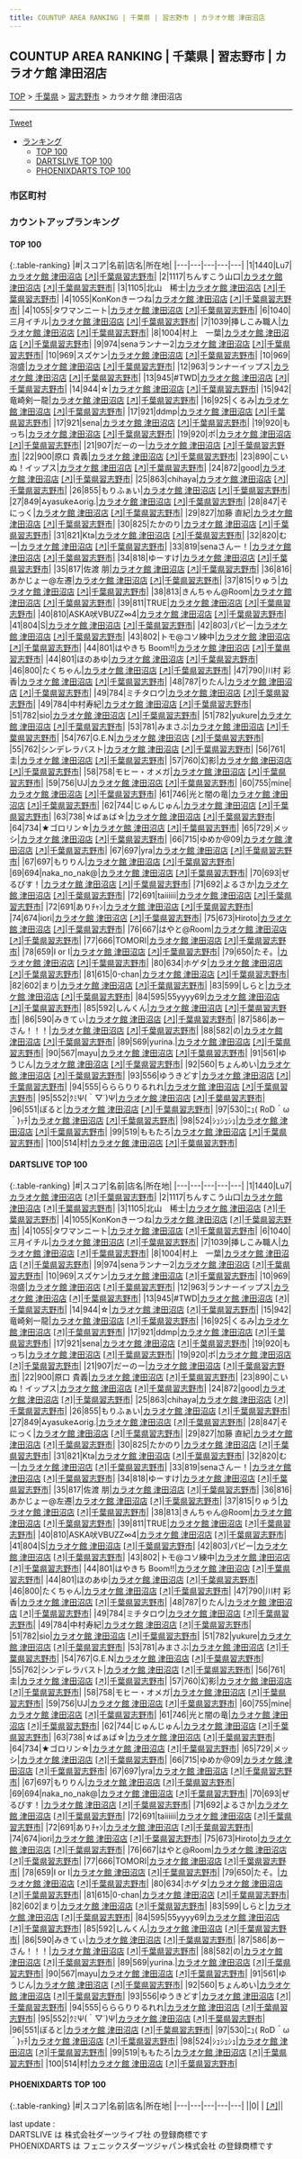 ```yaml
---
title: COUNTUP AREA RANKING | 千葉県 | 習志野市 | カラオケ館 津田沼店
---
```

## COUNTUP AREA RANKING | 千葉県 | 習志野市 | カラオケ館 津田沼店

[TOP](/darts/rank/) > [千葉県](/darts/rank/千葉県/) > [習志野市](/darts/rank/千葉県/習志野市/) > カラオケ館 津田沼店

___

<a href="https://twitter.com/share?ref_src=twsrc%5Etfw" data-text="COUNTUP AREA RANKING | 千葉県習志野市カラオケ館 津田沼店" class="twitter-share-button" data-hashtags="DARTSLIVE,PHOENIXDARTS,darts,ダーツ" data-show-count="false">Tweet</a>

* [ランキング](#カウントアップランキング)
    * [TOP 100](#top-100)
    * [DARTSLIVE TOP 100](#dartslive-top-100)
    * [PHOENIXDARTS TOP 100](#phoenixdarts-top-100)

### 市区町村

<ul>

</ul>

### カウントアップランキング

#### TOP 100



{:.table-ranking}
|#|スコア|名前|店名|所在地|
|---|---|---|---|---|
|1|1440|<span class="rank-name-dl">Lu7</span>|<a href="/darts/rank/shops/1bc085c6257ac89328032249b44395af.html">カラオケ館 津田沼店</a> <a href="https://search.dartslive.com/jp/shop/1bc085c6257ac89328032249b44395af">[↗]</a>|<a href="/darts/rank/千葉県/習志野市">千葉県習志野市</a>|
|2|1117|<span class="rank-name-dl">ちんすこう山口</span>|<a href="/darts/rank/shops/1bc085c6257ac89328032249b44395af.html">カラオケ館 津田沼店</a> <a href="https://search.dartslive.com/jp/shop/1bc085c6257ac89328032249b44395af">[↗]</a>|<a href="/darts/rank/千葉県/習志野市">千葉県習志野市</a>|
|3|1105|<span class="rank-name-dl">北山　稀士</span>|<a href="/darts/rank/shops/1bc085c6257ac89328032249b44395af.html">カラオケ館 津田沼店</a> <a href="https://search.dartslive.com/jp/shop/1bc085c6257ac89328032249b44395af">[↗]</a>|<a href="/darts/rank/千葉県/習志野市">千葉県習志野市</a>|
|4|1055|<span class="rank-name-dl">KonKonきーつね</span>|<a href="/darts/rank/shops/1bc085c6257ac89328032249b44395af.html">カラオケ館 津田沼店</a> <a href="https://search.dartslive.com/jp/shop/1bc085c6257ac89328032249b44395af">[↗]</a>|<a href="/darts/rank/千葉県/習志野市">千葉県習志野市</a>|
|4|1055|<span class="rank-name-dl">タワマンニート</span>|<a href="/darts/rank/shops/1bc085c6257ac89328032249b44395af.html">カラオケ館 津田沼店</a> <a href="https://search.dartslive.com/jp/shop/1bc085c6257ac89328032249b44395af">[↗]</a>|<a href="/darts/rank/千葉県/習志野市">千葉県習志野市</a>|
|6|1040|<span class="rank-name-dl">三月イチル</span>|<a href="/darts/rank/shops/1bc085c6257ac89328032249b44395af.html">カラオケ館 津田沼店</a> <a href="https://search.dartslive.com/jp/shop/1bc085c6257ac89328032249b44395af">[↗]</a>|<a href="/darts/rank/千葉県/習志野市">千葉県習志野市</a>|
|7|1039|<span class="rank-name-dl">挿しこみ職人</span>|<a href="/darts/rank/shops/1bc085c6257ac89328032249b44395af.html">カラオケ館 津田沼店</a> <a href="https://search.dartslive.com/jp/shop/1bc085c6257ac89328032249b44395af">[↗]</a>|<a href="/darts/rank/千葉県/習志野市">千葉県習志野市</a>|
|8|1004|<span class="rank-name-dl">村上　一葉</span>|<a href="/darts/rank/shops/1bc085c6257ac89328032249b44395af.html">カラオケ館 津田沼店</a> <a href="https://search.dartslive.com/jp/shop/1bc085c6257ac89328032249b44395af">[↗]</a>|<a href="/darts/rank/千葉県/習志野市">千葉県習志野市</a>|
|9|974|<span class="rank-name-dl">senaランナー2</span>|<a href="/darts/rank/shops/1bc085c6257ac89328032249b44395af.html">カラオケ館 津田沼店</a> <a href="https://search.dartslive.com/jp/shop/1bc085c6257ac89328032249b44395af">[↗]</a>|<a href="/darts/rank/千葉県/習志野市">千葉県習志野市</a>|
|10|969|<span class="rank-name-dl">スズケン</span>|<a href="/darts/rank/shops/1bc085c6257ac89328032249b44395af.html">カラオケ館 津田沼店</a> <a href="https://search.dartslive.com/jp/shop/1bc085c6257ac89328032249b44395af">[↗]</a>|<a href="/darts/rank/千葉県/習志野市">千葉県習志野市</a>|
|10|969|<span class="rank-name-dl">泡盛</span>|<a href="/darts/rank/shops/1bc085c6257ac89328032249b44395af.html">カラオケ館 津田沼店</a> <a href="https://search.dartslive.com/jp/shop/1bc085c6257ac89328032249b44395af">[↗]</a>|<a href="/darts/rank/千葉県/習志野市">千葉県習志野市</a>|
|12|963|<span class="rank-name-dl">ランナーイップス</span>|<a href="/darts/rank/shops/1bc085c6257ac89328032249b44395af.html">カラオケ館 津田沼店</a> <a href="https://search.dartslive.com/jp/shop/1bc085c6257ac89328032249b44395af">[↗]</a>|<a href="/darts/rank/千葉県/習志野市">千葉県習志野市</a>|
|13|945|<span class="rank-name-dl">#TWD</span>|<a href="/darts/rank/shops/1bc085c6257ac89328032249b44395af.html">カラオケ館 津田沼店</a> <a href="https://search.dartslive.com/jp/shop/1bc085c6257ac89328032249b44395af">[↗]</a>|<a href="/darts/rank/千葉県/習志野市">千葉県習志野市</a>|
|14|944|<span class="rank-name-dl">☆</span>|<a href="/darts/rank/shops/1bc085c6257ac89328032249b44395af.html">カラオケ館 津田沼店</a> <a href="https://search.dartslive.com/jp/shop/1bc085c6257ac89328032249b44395af">[↗]</a>|<a href="/darts/rank/千葉県/習志野市">千葉県習志野市</a>|
|15|942|<span class="rank-name-dl">竜崎剣一龍</span>|<a href="/darts/rank/shops/1bc085c6257ac89328032249b44395af.html">カラオケ館 津田沼店</a> <a href="https://search.dartslive.com/jp/shop/1bc085c6257ac89328032249b44395af">[↗]</a>|<a href="/darts/rank/千葉県/習志野市">千葉県習志野市</a>|
|16|925|<span class="rank-name-dl">くるみ</span>|<a href="/darts/rank/shops/1bc085c6257ac89328032249b44395af.html">カラオケ館 津田沼店</a> <a href="https://search.dartslive.com/jp/shop/1bc085c6257ac89328032249b44395af">[↗]</a>|<a href="/darts/rank/千葉県/習志野市">千葉県習志野市</a>|
|17|921|<span class="rank-name-dl">ddmp</span>|<a href="/darts/rank/shops/1bc085c6257ac89328032249b44395af.html">カラオケ館 津田沼店</a> <a href="https://search.dartslive.com/jp/shop/1bc085c6257ac89328032249b44395af">[↗]</a>|<a href="/darts/rank/千葉県/習志野市">千葉県習志野市</a>|
|17|921|<span class="rank-name-dl">sena</span>|<a href="/darts/rank/shops/1bc085c6257ac89328032249b44395af.html">カラオケ館 津田沼店</a> <a href="https://search.dartslive.com/jp/shop/1bc085c6257ac89328032249b44395af">[↗]</a>|<a href="/darts/rank/千葉県/習志野市">千葉県習志野市</a>|
|19|920|<span class="rank-name-dl">もっち</span>|<a href="/darts/rank/shops/1bc085c6257ac89328032249b44395af.html">カラオケ館 津田沼店</a> <a href="https://search.dartslive.com/jp/shop/1bc085c6257ac89328032249b44395af">[↗]</a>|<a href="/darts/rank/千葉県/習志野市">千葉県習志野市</a>|
|19|920|<span class="rank-name-dl">ポ</span>|<a href="/darts/rank/shops/1bc085c6257ac89328032249b44395af.html">カラオケ館 津田沼店</a> <a href="https://search.dartslive.com/jp/shop/1bc085c6257ac89328032249b44395af">[↗]</a>|<a href="/darts/rank/千葉県/習志野市">千葉県習志野市</a>|
|21|907|<span class="rank-name-dl">だーのー</span>|<a href="/darts/rank/shops/1bc085c6257ac89328032249b44395af.html">カラオケ館 津田沼店</a> <a href="https://search.dartslive.com/jp/shop/1bc085c6257ac89328032249b44395af">[↗]</a>|<a href="/darts/rank/千葉県/習志野市">千葉県習志野市</a>|
|22|900|<span class="rank-name-dl">原口 貴義</span>|<a href="/darts/rank/shops/1bc085c6257ac89328032249b44395af.html">カラオケ館 津田沼店</a> <a href="https://search.dartslive.com/jp/shop/1bc085c6257ac89328032249b44395af">[↗]</a>|<a href="/darts/rank/千葉県/習志野市">千葉県習志野市</a>|
|23|890|<span class="rank-name-dl">こいぬ！イップス</span>|<a href="/darts/rank/shops/1bc085c6257ac89328032249b44395af.html">カラオケ館 津田沼店</a> <a href="https://search.dartslive.com/jp/shop/1bc085c6257ac89328032249b44395af">[↗]</a>|<a href="/darts/rank/千葉県/習志野市">千葉県習志野市</a>|
|24|872|<span class="rank-name-dl">good</span>|<a href="/darts/rank/shops/1bc085c6257ac89328032249b44395af.html">カラオケ館 津田沼店</a> <a href="https://search.dartslive.com/jp/shop/1bc085c6257ac89328032249b44395af">[↗]</a>|<a href="/darts/rank/千葉県/習志野市">千葉県習志野市</a>|
|25|863|<span class="rank-name-dl">chihaya</span>|<a href="/darts/rank/shops/1bc085c6257ac89328032249b44395af.html">カラオケ館 津田沼店</a> <a href="https://search.dartslive.com/jp/shop/1bc085c6257ac89328032249b44395af">[↗]</a>|<a href="/darts/rank/千葉県/習志野市">千葉県習志野市</a>|
|26|855|<span class="rank-name-dl">もりふぁい</span>|<a href="/darts/rank/shops/1bc085c6257ac89328032249b44395af.html">カラオケ館 津田沼店</a> <a href="https://search.dartslive.com/jp/shop/1bc085c6257ac89328032249b44395af">[↗]</a>|<a href="/darts/rank/千葉県/習志野市">千葉県習志野市</a>|
|27|849|<span class="rank-name-dl">⁂yasuke⁂orig.</span>|<a href="/darts/rank/shops/1bc085c6257ac89328032249b44395af.html">カラオケ館 津田沼店</a> <a href="https://search.dartslive.com/jp/shop/1bc085c6257ac89328032249b44395af">[↗]</a>|<a href="/darts/rank/千葉県/習志野市">千葉県習志野市</a>|
|28|847|<span class="rank-name-dl">そにっく</span>|<a href="/darts/rank/shops/1bc085c6257ac89328032249b44395af.html">カラオケ館 津田沼店</a> <a href="https://search.dartslive.com/jp/shop/1bc085c6257ac89328032249b44395af">[↗]</a>|<a href="/darts/rank/千葉県/習志野市">千葉県習志野市</a>|
|29|827|<span class="rank-name-dl">加藤 直紀</span>|<a href="/darts/rank/shops/1bc085c6257ac89328032249b44395af.html">カラオケ館 津田沼店</a> <a href="https://search.dartslive.com/jp/shop/1bc085c6257ac89328032249b44395af">[↗]</a>|<a href="/darts/rank/千葉県/習志野市">千葉県習志野市</a>|
|30|825|<span class="rank-name-dl">たかのり</span>|<a href="/darts/rank/shops/1bc085c6257ac89328032249b44395af.html">カラオケ館 津田沼店</a> <a href="https://search.dartslive.com/jp/shop/1bc085c6257ac89328032249b44395af">[↗]</a>|<a href="/darts/rank/千葉県/習志野市">千葉県習志野市</a>|
|31|821|<span class="rank-name-dl">Kta</span>|<a href="/darts/rank/shops/1bc085c6257ac89328032249b44395af.html">カラオケ館 津田沼店</a> <a href="https://search.dartslive.com/jp/shop/1bc085c6257ac89328032249b44395af">[↗]</a>|<a href="/darts/rank/千葉県/習志野市">千葉県習志野市</a>|
|32|820|<span class="rank-name-dl">むー</span>|<a href="/darts/rank/shops/1bc085c6257ac89328032249b44395af.html">カラオケ館 津田沼店</a> <a href="https://search.dartslive.com/jp/shop/1bc085c6257ac89328032249b44395af">[↗]</a>|<a href="/darts/rank/千葉県/習志野市">千葉県習志野市</a>|
|33|819|<span class="rank-name-dl">senaさんー！</span>|<a href="/darts/rank/shops/1bc085c6257ac89328032249b44395af.html">カラオケ館 津田沼店</a> <a href="https://search.dartslive.com/jp/shop/1bc085c6257ac89328032249b44395af">[↗]</a>|<a href="/darts/rank/千葉県/習志野市">千葉県習志野市</a>|
|34|818|<span class="rank-name-dl">ゆーすけ</span>|<a href="/darts/rank/shops/1bc085c6257ac89328032249b44395af.html">カラオケ館 津田沼店</a> <a href="https://search.dartslive.com/jp/shop/1bc085c6257ac89328032249b44395af">[↗]</a>|<a href="/darts/rank/千葉県/習志野市">千葉県習志野市</a>|
|35|817|<span class="rank-name-dl">佐渡 朋</span>|<a href="/darts/rank/shops/1bc085c6257ac89328032249b44395af.html">カラオケ館 津田沼店</a> <a href="https://search.dartslive.com/jp/shop/1bc085c6257ac89328032249b44395af">[↗]</a>|<a href="/darts/rank/千葉県/習志野市">千葉県習志野市</a>|
|36|816|<span class="rank-name-dl">あかじょー@左遷</span>|<a href="/darts/rank/shops/1bc085c6257ac89328032249b44395af.html">カラオケ館 津田沼店</a> <a href="https://search.dartslive.com/jp/shop/1bc085c6257ac89328032249b44395af">[↗]</a>|<a href="/darts/rank/千葉県/習志野市">千葉県習志野市</a>|
|37|815|<span class="rank-name-dl">りゅう</span>|<a href="/darts/rank/shops/1bc085c6257ac89328032249b44395af.html">カラオケ館 津田沼店</a> <a href="https://search.dartslive.com/jp/shop/1bc085c6257ac89328032249b44395af">[↗]</a>|<a href="/darts/rank/千葉県/習志野市">千葉県習志野市</a>|
|38|813|<span class="rank-name-dl">きんちゃん@Room</span>|<a href="/darts/rank/shops/1bc085c6257ac89328032249b44395af.html">カラオケ館 津田沼店</a> <a href="https://search.dartslive.com/jp/shop/1bc085c6257ac89328032249b44395af">[↗]</a>|<a href="/darts/rank/千葉県/習志野市">千葉県習志野市</a>|
|39|811|<span class="rank-name-dl">TRUE</span>|<a href="/darts/rank/shops/1bc085c6257ac89328032249b44395af.html">カラオケ館 津田沼店</a> <a href="https://search.dartslive.com/jp/shop/1bc085c6257ac89328032249b44395af">[↗]</a>|<a href="/darts/rank/千葉県/習志野市">千葉県習志野市</a>|
|40|810|<span class="rank-name-dl">ASKA吠VBUZZ∞4</span>|<a href="/darts/rank/shops/1bc085c6257ac89328032249b44395af.html">カラオケ館 津田沼店</a> <a href="https://search.dartslive.com/jp/shop/1bc085c6257ac89328032249b44395af">[↗]</a>|<a href="/darts/rank/千葉県/習志野市">千葉県習志野市</a>|
|41|804|<span class="rank-name-dl">S</span>|<a href="/darts/rank/shops/1bc085c6257ac89328032249b44395af.html">カラオケ館 津田沼店</a> <a href="https://search.dartslive.com/jp/shop/1bc085c6257ac89328032249b44395af">[↗]</a>|<a href="/darts/rank/千葉県/習志野市">千葉県習志野市</a>|
|42|803|<span class="rank-name-dl">パピー</span>|<a href="/darts/rank/shops/1bc085c6257ac89328032249b44395af.html">カラオケ館 津田沼店</a> <a href="https://search.dartslive.com/jp/shop/1bc085c6257ac89328032249b44395af">[↗]</a>|<a href="/darts/rank/千葉県/習志野市">千葉県習志野市</a>|
|43|802|<span class="rank-name-dl">トモ@コソ練中</span>|<a href="/darts/rank/shops/1bc085c6257ac89328032249b44395af.html">カラオケ館 津田沼店</a> <a href="https://search.dartslive.com/jp/shop/1bc085c6257ac89328032249b44395af">[↗]</a>|<a href="/darts/rank/千葉県/習志野市">千葉県習志野市</a>|
|44|801|<span class="rank-name-dl">はやきち Boom!!</span>|<a href="/darts/rank/shops/1bc085c6257ac89328032249b44395af.html">カラオケ館 津田沼店</a> <a href="https://search.dartslive.com/jp/shop/1bc085c6257ac89328032249b44395af">[↗]</a>|<a href="/darts/rank/千葉県/習志野市">千葉県習志野市</a>|
|44|801|<span class="rank-name-dl">ほのあゆ</span>|<a href="/darts/rank/shops/1bc085c6257ac89328032249b44395af.html">カラオケ館 津田沼店</a> <a href="https://search.dartslive.com/jp/shop/1bc085c6257ac89328032249b44395af">[↗]</a>|<a href="/darts/rank/千葉県/習志野市">千葉県習志野市</a>|
|46|800|<span class="rank-name-dl">たくちゃん</span>|<a href="/darts/rank/shops/1bc085c6257ac89328032249b44395af.html">カラオケ館 津田沼店</a> <a href="https://search.dartslive.com/jp/shop/1bc085c6257ac89328032249b44395af">[↗]</a>|<a href="/darts/rank/千葉県/習志野市">千葉県習志野市</a>|
|47|790|<span class="rank-name-dl">川村 彩香</span>|<a href="/darts/rank/shops/1bc085c6257ac89328032249b44395af.html">カラオケ館 津田沼店</a> <a href="https://search.dartslive.com/jp/shop/1bc085c6257ac89328032249b44395af">[↗]</a>|<a href="/darts/rank/千葉県/習志野市">千葉県習志野市</a>|
|48|787|<span class="rank-name-dl">りたん</span>|<a href="/darts/rank/shops/1bc085c6257ac89328032249b44395af.html">カラオケ館 津田沼店</a> <a href="https://search.dartslive.com/jp/shop/1bc085c6257ac89328032249b44395af">[↗]</a>|<a href="/darts/rank/千葉県/習志野市">千葉県習志野市</a>|
|49|784|<span class="rank-name-dl">ミチタロウ</span>|<a href="/darts/rank/shops/1bc085c6257ac89328032249b44395af.html">カラオケ館 津田沼店</a> <a href="https://search.dartslive.com/jp/shop/1bc085c6257ac89328032249b44395af">[↗]</a>|<a href="/darts/rank/千葉県/習志野市">千葉県習志野市</a>|
|49|784|<span class="rank-name-dl">中村寿紀</span>|<a href="/darts/rank/shops/1bc085c6257ac89328032249b44395af.html">カラオケ館 津田沼店</a> <a href="https://search.dartslive.com/jp/shop/1bc085c6257ac89328032249b44395af">[↗]</a>|<a href="/darts/rank/千葉県/習志野市">千葉県習志野市</a>|
|51|782|<span class="rank-name-dl">sio</span>|<a href="/darts/rank/shops/1bc085c6257ac89328032249b44395af.html">カラオケ館 津田沼店</a> <a href="https://search.dartslive.com/jp/shop/1bc085c6257ac89328032249b44395af">[↗]</a>|<a href="/darts/rank/千葉県/習志野市">千葉県習志野市</a>|
|51|782|<span class="rank-name-dl">yukure</span>|<a href="/darts/rank/shops/1bc085c6257ac89328032249b44395af.html">カラオケ館 津田沼店</a> <a href="https://search.dartslive.com/jp/shop/1bc085c6257ac89328032249b44395af">[↗]</a>|<a href="/darts/rank/千葉県/習志野市">千葉県習志野市</a>|
|53|781|<span class="rank-name-dl">みまさぶ</span>|<a href="/darts/rank/shops/1bc085c6257ac89328032249b44395af.html">カラオケ館 津田沼店</a> <a href="https://search.dartslive.com/jp/shop/1bc085c6257ac89328032249b44395af">[↗]</a>|<a href="/darts/rank/千葉県/習志野市">千葉県習志野市</a>|
|54|767|<span class="rank-name-dl">G.E.N</span>|<a href="/darts/rank/shops/1bc085c6257ac89328032249b44395af.html">カラオケ館 津田沼店</a> <a href="https://search.dartslive.com/jp/shop/1bc085c6257ac89328032249b44395af">[↗]</a>|<a href="/darts/rank/千葉県/習志野市">千葉県習志野市</a>|
|55|762|<span class="rank-name-dl">シンデレラバスト</span>|<a href="/darts/rank/shops/1bc085c6257ac89328032249b44395af.html">カラオケ館 津田沼店</a> <a href="https://search.dartslive.com/jp/shop/1bc085c6257ac89328032249b44395af">[↗]</a>|<a href="/darts/rank/千葉県/習志野市">千葉県習志野市</a>|
|56|761|<span class="rank-name-dl">圭</span>|<a href="/darts/rank/shops/1bc085c6257ac89328032249b44395af.html">カラオケ館 津田沼店</a> <a href="https://search.dartslive.com/jp/shop/1bc085c6257ac89328032249b44395af">[↗]</a>|<a href="/darts/rank/千葉県/習志野市">千葉県習志野市</a>|
|57|760|<span class="rank-name-dl">幻影</span>|<a href="/darts/rank/shops/1bc085c6257ac89328032249b44395af.html">カラオケ館 津田沼店</a> <a href="https://search.dartslive.com/jp/shop/1bc085c6257ac89328032249b44395af">[↗]</a>|<a href="/darts/rank/千葉県/習志野市">千葉県習志野市</a>|
|58|758|<span class="rank-name-dl">モヒー・オメガ</span>|<a href="/darts/rank/shops/1bc085c6257ac89328032249b44395af.html">カラオケ館 津田沼店</a> <a href="https://search.dartslive.com/jp/shop/1bc085c6257ac89328032249b44395af">[↗]</a>|<a href="/darts/rank/千葉県/習志野市">千葉県習志野市</a>|
|59|756|<span class="rank-name-dl">UJ</span>|<a href="/darts/rank/shops/1bc085c6257ac89328032249b44395af.html">カラオケ館 津田沼店</a> <a href="https://search.dartslive.com/jp/shop/1bc085c6257ac89328032249b44395af">[↗]</a>|<a href="/darts/rank/千葉県/習志野市">千葉県習志野市</a>|
|60|755|<span class="rank-name-dl">mine</span>|<a href="/darts/rank/shops/1bc085c6257ac89328032249b44395af.html">カラオケ館 津田沼店</a> <a href="https://search.dartslive.com/jp/shop/1bc085c6257ac89328032249b44395af">[↗]</a>|<a href="/darts/rank/千葉県/習志野市">千葉県習志野市</a>|
|61|746|<span class="rank-name-dl">光と闇の竜</span>|<a href="/darts/rank/shops/1bc085c6257ac89328032249b44395af.html">カラオケ館 津田沼店</a> <a href="https://search.dartslive.com/jp/shop/1bc085c6257ac89328032249b44395af">[↗]</a>|<a href="/darts/rank/千葉県/習志野市">千葉県習志野市</a>|
|62|744|<span class="rank-name-dl">じゅんじゅん</span>|<a href="/darts/rank/shops/1bc085c6257ac89328032249b44395af.html">カラオケ館 津田沼店</a> <a href="https://search.dartslive.com/jp/shop/1bc085c6257ac89328032249b44395af">[↗]</a>|<a href="/darts/rank/千葉県/習志野市">千葉県習志野市</a>|
|63|738|<span class="rank-name-dl">☆ばぁば☆</span>|<a href="/darts/rank/shops/1bc085c6257ac89328032249b44395af.html">カラオケ館 津田沼店</a> <a href="https://search.dartslive.com/jp/shop/1bc085c6257ac89328032249b44395af">[↗]</a>|<a href="/darts/rank/千葉県/習志野市">千葉県習志野市</a>|
|64|734|<span class="rank-name-dl">★ゴロリン☆</span>|<a href="/darts/rank/shops/1bc085c6257ac89328032249b44395af.html">カラオケ館 津田沼店</a> <a href="https://search.dartslive.com/jp/shop/1bc085c6257ac89328032249b44395af">[↗]</a>|<a href="/darts/rank/千葉県/習志野市">千葉県習志野市</a>|
|65|729|<span class="rank-name-dl">メッシ</span>|<a href="/darts/rank/shops/1bc085c6257ac89328032249b44395af.html">カラオケ館 津田沼店</a> <a href="https://search.dartslive.com/jp/shop/1bc085c6257ac89328032249b44395af">[↗]</a>|<a href="/darts/rank/千葉県/習志野市">千葉県習志野市</a>|
|66|715|<span class="rank-name-dl">ゆめか@09</span>|<a href="/darts/rank/shops/1bc085c6257ac89328032249b44395af.html">カラオケ館 津田沼店</a> <a href="https://search.dartslive.com/jp/shop/1bc085c6257ac89328032249b44395af">[↗]</a>|<a href="/darts/rank/千葉県/習志野市">千葉県習志野市</a>|
|67|697|<span class="rank-name-dl">yra</span>|<a href="/darts/rank/shops/1bc085c6257ac89328032249b44395af.html">カラオケ館 津田沼店</a> <a href="https://search.dartslive.com/jp/shop/1bc085c6257ac89328032249b44395af">[↗]</a>|<a href="/darts/rank/千葉県/習志野市">千葉県習志野市</a>|
|67|697|<span class="rank-name-dl">もりりん</span>|<a href="/darts/rank/shops/1bc085c6257ac89328032249b44395af.html">カラオケ館 津田沼店</a> <a href="https://search.dartslive.com/jp/shop/1bc085c6257ac89328032249b44395af">[↗]</a>|<a href="/darts/rank/千葉県/習志野市">千葉県習志野市</a>|
|69|694|<span class="rank-name-dl">naka_no_nak@</span>|<a href="/darts/rank/shops/1bc085c6257ac89328032249b44395af.html">カラオケ館 津田沼店</a> <a href="https://search.dartslive.com/jp/shop/1bc085c6257ac89328032249b44395af">[↗]</a>|<a href="/darts/rank/千葉県/習志野市">千葉県習志野市</a>|
|70|693|<span class="rank-name-dl">ぜるびす！</span>|<a href="/darts/rank/shops/1bc085c6257ac89328032249b44395af.html">カラオケ館 津田沼店</a> <a href="https://search.dartslive.com/jp/shop/1bc085c6257ac89328032249b44395af">[↗]</a>|<a href="/darts/rank/千葉県/習志野市">千葉県習志野市</a>|
|71|692|<span class="rank-name-dl">よるさか</span>|<a href="/darts/rank/shops/1bc085c6257ac89328032249b44395af.html">カラオケ館 津田沼店</a> <a href="https://search.dartslive.com/jp/shop/1bc085c6257ac89328032249b44395af">[↗]</a>|<a href="/darts/rank/千葉県/習志野市">千葉県習志野市</a>|
|72|691|<span class="rank-name-dl">taiiiiii</span>|<a href="/darts/rank/shops/1bc085c6257ac89328032249b44395af.html">カラオケ館 津田沼店</a> <a href="https://search.dartslive.com/jp/shop/1bc085c6257ac89328032249b44395af">[↗]</a>|<a href="/darts/rank/千葉県/習志野市">千葉県習志野市</a>|
|72|691|<span class="rank-name-dl">ありﾁｬﾝ</span>|<a href="/darts/rank/shops/1bc085c6257ac89328032249b44395af.html">カラオケ館 津田沼店</a> <a href="https://search.dartslive.com/jp/shop/1bc085c6257ac89328032249b44395af">[↗]</a>|<a href="/darts/rank/千葉県/習志野市">千葉県習志野市</a>|
|74|674|<span class="rank-name-dl">iori</span>|<a href="/darts/rank/shops/1bc085c6257ac89328032249b44395af.html">カラオケ館 津田沼店</a> <a href="https://search.dartslive.com/jp/shop/1bc085c6257ac89328032249b44395af">[↗]</a>|<a href="/darts/rank/千葉県/習志野市">千葉県習志野市</a>|
|75|673|<span class="rank-name-dl">Hiroto</span>|<a href="/darts/rank/shops/1bc085c6257ac89328032249b44395af.html">カラオケ館 津田沼店</a> <a href="https://search.dartslive.com/jp/shop/1bc085c6257ac89328032249b44395af">[↗]</a>|<a href="/darts/rank/千葉県/習志野市">千葉県習志野市</a>|
|76|667|<span class="rank-name-dl">はやと@Room</span>|<a href="/darts/rank/shops/1bc085c6257ac89328032249b44395af.html">カラオケ館 津田沼店</a> <a href="https://search.dartslive.com/jp/shop/1bc085c6257ac89328032249b44395af">[↗]</a>|<a href="/darts/rank/千葉県/習志野市">千葉県習志野市</a>|
|77|666|<span class="rank-name-dl">TOMORI</span>|<a href="/darts/rank/shops/1bc085c6257ac89328032249b44395af.html">カラオケ館 津田沼店</a> <a href="https://search.dartslive.com/jp/shop/1bc085c6257ac89328032249b44395af">[↗]</a>|<a href="/darts/rank/千葉県/習志野市">千葉県習志野市</a>|
|78|659|<span class="rank-name-dl">I or I</span>|<a href="/darts/rank/shops/1bc085c6257ac89328032249b44395af.html">カラオケ館 津田沼店</a> <a href="https://search.dartslive.com/jp/shop/1bc085c6257ac89328032249b44395af">[↗]</a>|<a href="/darts/rank/千葉県/習志野市">千葉県習志野市</a>|
|79|650|<span class="rank-name-dl">たそ。</span>|<a href="/darts/rank/shops/1bc085c6257ac89328032249b44395af.html">カラオケ館 津田沼店</a> <a href="https://search.dartslive.com/jp/shop/1bc085c6257ac89328032249b44395af">[↗]</a>|<a href="/darts/rank/千葉県/習志野市">千葉県習志野市</a>|
|80|634|<span class="rank-name-dl">ホゲタ</span>|<a href="/darts/rank/shops/1bc085c6257ac89328032249b44395af.html">カラオケ館 津田沼店</a> <a href="https://search.dartslive.com/jp/shop/1bc085c6257ac89328032249b44395af">[↗]</a>|<a href="/darts/rank/千葉県/習志野市">千葉県習志野市</a>|
|81|615|<span class="rank-name-dl">0-chan</span>|<a href="/darts/rank/shops/1bc085c6257ac89328032249b44395af.html">カラオケ館 津田沼店</a> <a href="https://search.dartslive.com/jp/shop/1bc085c6257ac89328032249b44395af">[↗]</a>|<a href="/darts/rank/千葉県/習志野市">千葉県習志野市</a>|
|82|602|<span class="rank-name-dl">まり</span>|<a href="/darts/rank/shops/1bc085c6257ac89328032249b44395af.html">カラオケ館 津田沼店</a> <a href="https://search.dartslive.com/jp/shop/1bc085c6257ac89328032249b44395af">[↗]</a>|<a href="/darts/rank/千葉県/習志野市">千葉県習志野市</a>|
|83|599|<span class="rank-name-dl">しらと</span>|<a href="/darts/rank/shops/1bc085c6257ac89328032249b44395af.html">カラオケ館 津田沼店</a> <a href="https://search.dartslive.com/jp/shop/1bc085c6257ac89328032249b44395af">[↗]</a>|<a href="/darts/rank/千葉県/習志野市">千葉県習志野市</a>|
|84|595|<span class="rank-name-dl">55yyyy69</span>|<a href="/darts/rank/shops/1bc085c6257ac89328032249b44395af.html">カラオケ館 津田沼店</a> <a href="https://search.dartslive.com/jp/shop/1bc085c6257ac89328032249b44395af">[↗]</a>|<a href="/darts/rank/千葉県/習志野市">千葉県習志野市</a>|
|85|592|<span class="rank-name-dl">しんくん</span>|<a href="/darts/rank/shops/1bc085c6257ac89328032249b44395af.html">カラオケ館 津田沼店</a> <a href="https://search.dartslive.com/jp/shop/1bc085c6257ac89328032249b44395af">[↗]</a>|<a href="/darts/rank/千葉県/習志野市">千葉県習志野市</a>|
|86|590|<span class="rank-name-dl">みきてぃ</span>|<a href="/darts/rank/shops/1bc085c6257ac89328032249b44395af.html">カラオケ館 津田沼店</a> <a href="https://search.dartslive.com/jp/shop/1bc085c6257ac89328032249b44395af">[↗]</a>|<a href="/darts/rank/千葉県/習志野市">千葉県習志野市</a>|
|87|586|<span class="rank-name-dl">あーさん！！！</span>|<a href="/darts/rank/shops/1bc085c6257ac89328032249b44395af.html">カラオケ館 津田沼店</a> <a href="https://search.dartslive.com/jp/shop/1bc085c6257ac89328032249b44395af">[↗]</a>|<a href="/darts/rank/千葉県/習志野市">千葉県習志野市</a>|
|88|582|<span class="rank-name-dl">の</span>|<a href="/darts/rank/shops/1bc085c6257ac89328032249b44395af.html">カラオケ館 津田沼店</a> <a href="https://search.dartslive.com/jp/shop/1bc085c6257ac89328032249b44395af">[↗]</a>|<a href="/darts/rank/千葉県/習志野市">千葉県習志野市</a>|
|89|569|<span class="rank-name-dl">yurina.</span>|<a href="/darts/rank/shops/1bc085c6257ac89328032249b44395af.html">カラオケ館 津田沼店</a> <a href="https://search.dartslive.com/jp/shop/1bc085c6257ac89328032249b44395af">[↗]</a>|<a href="/darts/rank/千葉県/習志野市">千葉県習志野市</a>|
|90|567|<span class="rank-name-dl">mayu</span>|<a href="/darts/rank/shops/1bc085c6257ac89328032249b44395af.html">カラオケ館 津田沼店</a> <a href="https://search.dartslive.com/jp/shop/1bc085c6257ac89328032249b44395af">[↗]</a>|<a href="/darts/rank/千葉県/習志野市">千葉県習志野市</a>|
|91|561|<span class="rank-name-dl">ゆうじん</span>|<a href="/darts/rank/shops/1bc085c6257ac89328032249b44395af.html">カラオケ館 津田沼店</a> <a href="https://search.dartslive.com/jp/shop/1bc085c6257ac89328032249b44395af">[↗]</a>|<a href="/darts/rank/千葉県/習志野市">千葉県習志野市</a>|
|92|560|<span class="rank-name-dl">ちょんめい</span>|<a href="/darts/rank/shops/1bc085c6257ac89328032249b44395af.html">カラオケ館 津田沼店</a> <a href="https://search.dartslive.com/jp/shop/1bc085c6257ac89328032249b44395af">[↗]</a>|<a href="/darts/rank/千葉県/習志野市">千葉県習志野市</a>|
|93|556|<span class="rank-name-dl">ゆうきどす</span>|<a href="/darts/rank/shops/1bc085c6257ac89328032249b44395af.html">カラオケ館 津田沼店</a> <a href="https://search.dartslive.com/jp/shop/1bc085c6257ac89328032249b44395af">[↗]</a>|<a href="/darts/rank/千葉県/習志野市">千葉県習志野市</a>|
|94|555|<span class="rank-name-dl">らららりりるれれ</span>|<a href="/darts/rank/shops/1bc085c6257ac89328032249b44395af.html">カラオケ館 津田沼店</a> <a href="https://search.dartslive.com/jp/shop/1bc085c6257ac89328032249b44395af">[↗]</a>|<a href="/darts/rank/千葉県/習志野市">千葉県習志野市</a>|
|95|552|<span class="rank-name-dl">ｸﾐΨ(｀▽´)Ψ</span>|<a href="/darts/rank/shops/1bc085c6257ac89328032249b44395af.html">カラオケ館 津田沼店</a> <a href="https://search.dartslive.com/jp/shop/1bc085c6257ac89328032249b44395af">[↗]</a>|<a href="/darts/rank/千葉県/習志野市">千葉県習志野市</a>|
|96|551|<span class="rank-name-dl">ぼると</span>|<a href="/darts/rank/shops/1bc085c6257ac89328032249b44395af.html">カラオケ館 津田沼店</a> <a href="https://search.dartslive.com/jp/shop/1bc085c6257ac89328032249b44395af">[↗]</a>|<a href="/darts/rank/千葉県/習志野市">千葉県習志野市</a>|
|97|530|<span class="rank-name-dl">ﾆｭ( RoD＾ω＾)ｯﾁ</span>|<a href="/darts/rank/shops/1bc085c6257ac89328032249b44395af.html">カラオケ館 津田沼店</a> <a href="https://search.dartslive.com/jp/shop/1bc085c6257ac89328032249b44395af">[↗]</a>|<a href="/darts/rank/千葉県/習志野市">千葉県習志野市</a>|
|98|524|<span class="rank-name-dl">ｼｭｼｭｼｭ</span>|<a href="/darts/rank/shops/1bc085c6257ac89328032249b44395af.html">カラオケ館 津田沼店</a> <a href="https://search.dartslive.com/jp/shop/1bc085c6257ac89328032249b44395af">[↗]</a>|<a href="/darts/rank/千葉県/習志野市">千葉県習志野市</a>|
|99|519|<span class="rank-name-dl">ももたろ</span>|<a href="/darts/rank/shops/1bc085c6257ac89328032249b44395af.html">カラオケ館 津田沼店</a> <a href="https://search.dartslive.com/jp/shop/1bc085c6257ac89328032249b44395af">[↗]</a>|<a href="/darts/rank/千葉県/習志野市">千葉県習志野市</a>|
|100|514|<span class="rank-name-dl">村</span>|<a href="/darts/rank/shops/1bc085c6257ac89328032249b44395af.html">カラオケ館 津田沼店</a> <a href="https://search.dartslive.com/jp/shop/1bc085c6257ac89328032249b44395af">[↗]</a>|<a href="/darts/rank/千葉県/習志野市">千葉県習志野市</a>|


#### DARTSLIVE TOP 100



{:.table-ranking}
|#|スコア|名前|店名|所在地|
|---|---|---|---|---|
|1|1440|<span class="rank-name-dl">Lu7</span>|<a href="/darts/rank/shops/1bc085c6257ac89328032249b44395af.html">カラオケ館 津田沼店</a> <a href="https://search.dartslive.com/jp/shop/1bc085c6257ac89328032249b44395af">[↗]</a>|<a href="/darts/rank/千葉県/習志野市">千葉県習志野市</a>|
|2|1117|<span class="rank-name-dl">ちんすこう山口</span>|<a href="/darts/rank/shops/1bc085c6257ac89328032249b44395af.html">カラオケ館 津田沼店</a> <a href="https://search.dartslive.com/jp/shop/1bc085c6257ac89328032249b44395af">[↗]</a>|<a href="/darts/rank/千葉県/習志野市">千葉県習志野市</a>|
|3|1105|<span class="rank-name-dl">北山　稀士</span>|<a href="/darts/rank/shops/1bc085c6257ac89328032249b44395af.html">カラオケ館 津田沼店</a> <a href="https://search.dartslive.com/jp/shop/1bc085c6257ac89328032249b44395af">[↗]</a>|<a href="/darts/rank/千葉県/習志野市">千葉県習志野市</a>|
|4|1055|<span class="rank-name-dl">KonKonきーつね</span>|<a href="/darts/rank/shops/1bc085c6257ac89328032249b44395af.html">カラオケ館 津田沼店</a> <a href="https://search.dartslive.com/jp/shop/1bc085c6257ac89328032249b44395af">[↗]</a>|<a href="/darts/rank/千葉県/習志野市">千葉県習志野市</a>|
|4|1055|<span class="rank-name-dl">タワマンニート</span>|<a href="/darts/rank/shops/1bc085c6257ac89328032249b44395af.html">カラオケ館 津田沼店</a> <a href="https://search.dartslive.com/jp/shop/1bc085c6257ac89328032249b44395af">[↗]</a>|<a href="/darts/rank/千葉県/習志野市">千葉県習志野市</a>|
|6|1040|<span class="rank-name-dl">三月イチル</span>|<a href="/darts/rank/shops/1bc085c6257ac89328032249b44395af.html">カラオケ館 津田沼店</a> <a href="https://search.dartslive.com/jp/shop/1bc085c6257ac89328032249b44395af">[↗]</a>|<a href="/darts/rank/千葉県/習志野市">千葉県習志野市</a>|
|7|1039|<span class="rank-name-dl">挿しこみ職人</span>|<a href="/darts/rank/shops/1bc085c6257ac89328032249b44395af.html">カラオケ館 津田沼店</a> <a href="https://search.dartslive.com/jp/shop/1bc085c6257ac89328032249b44395af">[↗]</a>|<a href="/darts/rank/千葉県/習志野市">千葉県習志野市</a>|
|8|1004|<span class="rank-name-dl">村上　一葉</span>|<a href="/darts/rank/shops/1bc085c6257ac89328032249b44395af.html">カラオケ館 津田沼店</a> <a href="https://search.dartslive.com/jp/shop/1bc085c6257ac89328032249b44395af">[↗]</a>|<a href="/darts/rank/千葉県/習志野市">千葉県習志野市</a>|
|9|974|<span class="rank-name-dl">senaランナー2</span>|<a href="/darts/rank/shops/1bc085c6257ac89328032249b44395af.html">カラオケ館 津田沼店</a> <a href="https://search.dartslive.com/jp/shop/1bc085c6257ac89328032249b44395af">[↗]</a>|<a href="/darts/rank/千葉県/習志野市">千葉県習志野市</a>|
|10|969|<span class="rank-name-dl">スズケン</span>|<a href="/darts/rank/shops/1bc085c6257ac89328032249b44395af.html">カラオケ館 津田沼店</a> <a href="https://search.dartslive.com/jp/shop/1bc085c6257ac89328032249b44395af">[↗]</a>|<a href="/darts/rank/千葉県/習志野市">千葉県習志野市</a>|
|10|969|<span class="rank-name-dl">泡盛</span>|<a href="/darts/rank/shops/1bc085c6257ac89328032249b44395af.html">カラオケ館 津田沼店</a> <a href="https://search.dartslive.com/jp/shop/1bc085c6257ac89328032249b44395af">[↗]</a>|<a href="/darts/rank/千葉県/習志野市">千葉県習志野市</a>|
|12|963|<span class="rank-name-dl">ランナーイップス</span>|<a href="/darts/rank/shops/1bc085c6257ac89328032249b44395af.html">カラオケ館 津田沼店</a> <a href="https://search.dartslive.com/jp/shop/1bc085c6257ac89328032249b44395af">[↗]</a>|<a href="/darts/rank/千葉県/習志野市">千葉県習志野市</a>|
|13|945|<span class="rank-name-dl">#TWD</span>|<a href="/darts/rank/shops/1bc085c6257ac89328032249b44395af.html">カラオケ館 津田沼店</a> <a href="https://search.dartslive.com/jp/shop/1bc085c6257ac89328032249b44395af">[↗]</a>|<a href="/darts/rank/千葉県/習志野市">千葉県習志野市</a>|
|14|944|<span class="rank-name-dl">☆</span>|<a href="/darts/rank/shops/1bc085c6257ac89328032249b44395af.html">カラオケ館 津田沼店</a> <a href="https://search.dartslive.com/jp/shop/1bc085c6257ac89328032249b44395af">[↗]</a>|<a href="/darts/rank/千葉県/習志野市">千葉県習志野市</a>|
|15|942|<span class="rank-name-dl">竜崎剣一龍</span>|<a href="/darts/rank/shops/1bc085c6257ac89328032249b44395af.html">カラオケ館 津田沼店</a> <a href="https://search.dartslive.com/jp/shop/1bc085c6257ac89328032249b44395af">[↗]</a>|<a href="/darts/rank/千葉県/習志野市">千葉県習志野市</a>|
|16|925|<span class="rank-name-dl">くるみ</span>|<a href="/darts/rank/shops/1bc085c6257ac89328032249b44395af.html">カラオケ館 津田沼店</a> <a href="https://search.dartslive.com/jp/shop/1bc085c6257ac89328032249b44395af">[↗]</a>|<a href="/darts/rank/千葉県/習志野市">千葉県習志野市</a>|
|17|921|<span class="rank-name-dl">ddmp</span>|<a href="/darts/rank/shops/1bc085c6257ac89328032249b44395af.html">カラオケ館 津田沼店</a> <a href="https://search.dartslive.com/jp/shop/1bc085c6257ac89328032249b44395af">[↗]</a>|<a href="/darts/rank/千葉県/習志野市">千葉県習志野市</a>|
|17|921|<span class="rank-name-dl">sena</span>|<a href="/darts/rank/shops/1bc085c6257ac89328032249b44395af.html">カラオケ館 津田沼店</a> <a href="https://search.dartslive.com/jp/shop/1bc085c6257ac89328032249b44395af">[↗]</a>|<a href="/darts/rank/千葉県/習志野市">千葉県習志野市</a>|
|19|920|<span class="rank-name-dl">もっち</span>|<a href="/darts/rank/shops/1bc085c6257ac89328032249b44395af.html">カラオケ館 津田沼店</a> <a href="https://search.dartslive.com/jp/shop/1bc085c6257ac89328032249b44395af">[↗]</a>|<a href="/darts/rank/千葉県/習志野市">千葉県習志野市</a>|
|19|920|<span class="rank-name-dl">ポ</span>|<a href="/darts/rank/shops/1bc085c6257ac89328032249b44395af.html">カラオケ館 津田沼店</a> <a href="https://search.dartslive.com/jp/shop/1bc085c6257ac89328032249b44395af">[↗]</a>|<a href="/darts/rank/千葉県/習志野市">千葉県習志野市</a>|
|21|907|<span class="rank-name-dl">だーのー</span>|<a href="/darts/rank/shops/1bc085c6257ac89328032249b44395af.html">カラオケ館 津田沼店</a> <a href="https://search.dartslive.com/jp/shop/1bc085c6257ac89328032249b44395af">[↗]</a>|<a href="/darts/rank/千葉県/習志野市">千葉県習志野市</a>|
|22|900|<span class="rank-name-dl">原口 貴義</span>|<a href="/darts/rank/shops/1bc085c6257ac89328032249b44395af.html">カラオケ館 津田沼店</a> <a href="https://search.dartslive.com/jp/shop/1bc085c6257ac89328032249b44395af">[↗]</a>|<a href="/darts/rank/千葉県/習志野市">千葉県習志野市</a>|
|23|890|<span class="rank-name-dl">こいぬ！イップス</span>|<a href="/darts/rank/shops/1bc085c6257ac89328032249b44395af.html">カラオケ館 津田沼店</a> <a href="https://search.dartslive.com/jp/shop/1bc085c6257ac89328032249b44395af">[↗]</a>|<a href="/darts/rank/千葉県/習志野市">千葉県習志野市</a>|
|24|872|<span class="rank-name-dl">good</span>|<a href="/darts/rank/shops/1bc085c6257ac89328032249b44395af.html">カラオケ館 津田沼店</a> <a href="https://search.dartslive.com/jp/shop/1bc085c6257ac89328032249b44395af">[↗]</a>|<a href="/darts/rank/千葉県/習志野市">千葉県習志野市</a>|
|25|863|<span class="rank-name-dl">chihaya</span>|<a href="/darts/rank/shops/1bc085c6257ac89328032249b44395af.html">カラオケ館 津田沼店</a> <a href="https://search.dartslive.com/jp/shop/1bc085c6257ac89328032249b44395af">[↗]</a>|<a href="/darts/rank/千葉県/習志野市">千葉県習志野市</a>|
|26|855|<span class="rank-name-dl">もりふぁい</span>|<a href="/darts/rank/shops/1bc085c6257ac89328032249b44395af.html">カラオケ館 津田沼店</a> <a href="https://search.dartslive.com/jp/shop/1bc085c6257ac89328032249b44395af">[↗]</a>|<a href="/darts/rank/千葉県/習志野市">千葉県習志野市</a>|
|27|849|<span class="rank-name-dl">⁂yasuke⁂orig.</span>|<a href="/darts/rank/shops/1bc085c6257ac89328032249b44395af.html">カラオケ館 津田沼店</a> <a href="https://search.dartslive.com/jp/shop/1bc085c6257ac89328032249b44395af">[↗]</a>|<a href="/darts/rank/千葉県/習志野市">千葉県習志野市</a>|
|28|847|<span class="rank-name-dl">そにっく</span>|<a href="/darts/rank/shops/1bc085c6257ac89328032249b44395af.html">カラオケ館 津田沼店</a> <a href="https://search.dartslive.com/jp/shop/1bc085c6257ac89328032249b44395af">[↗]</a>|<a href="/darts/rank/千葉県/習志野市">千葉県習志野市</a>|
|29|827|<span class="rank-name-dl">加藤 直紀</span>|<a href="/darts/rank/shops/1bc085c6257ac89328032249b44395af.html">カラオケ館 津田沼店</a> <a href="https://search.dartslive.com/jp/shop/1bc085c6257ac89328032249b44395af">[↗]</a>|<a href="/darts/rank/千葉県/習志野市">千葉県習志野市</a>|
|30|825|<span class="rank-name-dl">たかのり</span>|<a href="/darts/rank/shops/1bc085c6257ac89328032249b44395af.html">カラオケ館 津田沼店</a> <a href="https://search.dartslive.com/jp/shop/1bc085c6257ac89328032249b44395af">[↗]</a>|<a href="/darts/rank/千葉県/習志野市">千葉県習志野市</a>|
|31|821|<span class="rank-name-dl">Kta</span>|<a href="/darts/rank/shops/1bc085c6257ac89328032249b44395af.html">カラオケ館 津田沼店</a> <a href="https://search.dartslive.com/jp/shop/1bc085c6257ac89328032249b44395af">[↗]</a>|<a href="/darts/rank/千葉県/習志野市">千葉県習志野市</a>|
|32|820|<span class="rank-name-dl">むー</span>|<a href="/darts/rank/shops/1bc085c6257ac89328032249b44395af.html">カラオケ館 津田沼店</a> <a href="https://search.dartslive.com/jp/shop/1bc085c6257ac89328032249b44395af">[↗]</a>|<a href="/darts/rank/千葉県/習志野市">千葉県習志野市</a>|
|33|819|<span class="rank-name-dl">senaさんー！</span>|<a href="/darts/rank/shops/1bc085c6257ac89328032249b44395af.html">カラオケ館 津田沼店</a> <a href="https://search.dartslive.com/jp/shop/1bc085c6257ac89328032249b44395af">[↗]</a>|<a href="/darts/rank/千葉県/習志野市">千葉県習志野市</a>|
|34|818|<span class="rank-name-dl">ゆーすけ</span>|<a href="/darts/rank/shops/1bc085c6257ac89328032249b44395af.html">カラオケ館 津田沼店</a> <a href="https://search.dartslive.com/jp/shop/1bc085c6257ac89328032249b44395af">[↗]</a>|<a href="/darts/rank/千葉県/習志野市">千葉県習志野市</a>|
|35|817|<span class="rank-name-dl">佐渡 朋</span>|<a href="/darts/rank/shops/1bc085c6257ac89328032249b44395af.html">カラオケ館 津田沼店</a> <a href="https://search.dartslive.com/jp/shop/1bc085c6257ac89328032249b44395af">[↗]</a>|<a href="/darts/rank/千葉県/習志野市">千葉県習志野市</a>|
|36|816|<span class="rank-name-dl">あかじょー@左遷</span>|<a href="/darts/rank/shops/1bc085c6257ac89328032249b44395af.html">カラオケ館 津田沼店</a> <a href="https://search.dartslive.com/jp/shop/1bc085c6257ac89328032249b44395af">[↗]</a>|<a href="/darts/rank/千葉県/習志野市">千葉県習志野市</a>|
|37|815|<span class="rank-name-dl">りゅう</span>|<a href="/darts/rank/shops/1bc085c6257ac89328032249b44395af.html">カラオケ館 津田沼店</a> <a href="https://search.dartslive.com/jp/shop/1bc085c6257ac89328032249b44395af">[↗]</a>|<a href="/darts/rank/千葉県/習志野市">千葉県習志野市</a>|
|38|813|<span class="rank-name-dl">きんちゃん@Room</span>|<a href="/darts/rank/shops/1bc085c6257ac89328032249b44395af.html">カラオケ館 津田沼店</a> <a href="https://search.dartslive.com/jp/shop/1bc085c6257ac89328032249b44395af">[↗]</a>|<a href="/darts/rank/千葉県/習志野市">千葉県習志野市</a>|
|39|811|<span class="rank-name-dl">TRUE</span>|<a href="/darts/rank/shops/1bc085c6257ac89328032249b44395af.html">カラオケ館 津田沼店</a> <a href="https://search.dartslive.com/jp/shop/1bc085c6257ac89328032249b44395af">[↗]</a>|<a href="/darts/rank/千葉県/習志野市">千葉県習志野市</a>|
|40|810|<span class="rank-name-dl">ASKA吠VBUZZ∞4</span>|<a href="/darts/rank/shops/1bc085c6257ac89328032249b44395af.html">カラオケ館 津田沼店</a> <a href="https://search.dartslive.com/jp/shop/1bc085c6257ac89328032249b44395af">[↗]</a>|<a href="/darts/rank/千葉県/習志野市">千葉県習志野市</a>|
|41|804|<span class="rank-name-dl">S</span>|<a href="/darts/rank/shops/1bc085c6257ac89328032249b44395af.html">カラオケ館 津田沼店</a> <a href="https://search.dartslive.com/jp/shop/1bc085c6257ac89328032249b44395af">[↗]</a>|<a href="/darts/rank/千葉県/習志野市">千葉県習志野市</a>|
|42|803|<span class="rank-name-dl">パピー</span>|<a href="/darts/rank/shops/1bc085c6257ac89328032249b44395af.html">カラオケ館 津田沼店</a> <a href="https://search.dartslive.com/jp/shop/1bc085c6257ac89328032249b44395af">[↗]</a>|<a href="/darts/rank/千葉県/習志野市">千葉県習志野市</a>|
|43|802|<span class="rank-name-dl">トモ@コソ練中</span>|<a href="/darts/rank/shops/1bc085c6257ac89328032249b44395af.html">カラオケ館 津田沼店</a> <a href="https://search.dartslive.com/jp/shop/1bc085c6257ac89328032249b44395af">[↗]</a>|<a href="/darts/rank/千葉県/習志野市">千葉県習志野市</a>|
|44|801|<span class="rank-name-dl">はやきち Boom!!</span>|<a href="/darts/rank/shops/1bc085c6257ac89328032249b44395af.html">カラオケ館 津田沼店</a> <a href="https://search.dartslive.com/jp/shop/1bc085c6257ac89328032249b44395af">[↗]</a>|<a href="/darts/rank/千葉県/習志野市">千葉県習志野市</a>|
|44|801|<span class="rank-name-dl">ほのあゆ</span>|<a href="/darts/rank/shops/1bc085c6257ac89328032249b44395af.html">カラオケ館 津田沼店</a> <a href="https://search.dartslive.com/jp/shop/1bc085c6257ac89328032249b44395af">[↗]</a>|<a href="/darts/rank/千葉県/習志野市">千葉県習志野市</a>|
|46|800|<span class="rank-name-dl">たくちゃん</span>|<a href="/darts/rank/shops/1bc085c6257ac89328032249b44395af.html">カラオケ館 津田沼店</a> <a href="https://search.dartslive.com/jp/shop/1bc085c6257ac89328032249b44395af">[↗]</a>|<a href="/darts/rank/千葉県/習志野市">千葉県習志野市</a>|
|47|790|<span class="rank-name-dl">川村 彩香</span>|<a href="/darts/rank/shops/1bc085c6257ac89328032249b44395af.html">カラオケ館 津田沼店</a> <a href="https://search.dartslive.com/jp/shop/1bc085c6257ac89328032249b44395af">[↗]</a>|<a href="/darts/rank/千葉県/習志野市">千葉県習志野市</a>|
|48|787|<span class="rank-name-dl">りたん</span>|<a href="/darts/rank/shops/1bc085c6257ac89328032249b44395af.html">カラオケ館 津田沼店</a> <a href="https://search.dartslive.com/jp/shop/1bc085c6257ac89328032249b44395af">[↗]</a>|<a href="/darts/rank/千葉県/習志野市">千葉県習志野市</a>|
|49|784|<span class="rank-name-dl">ミチタロウ</span>|<a href="/darts/rank/shops/1bc085c6257ac89328032249b44395af.html">カラオケ館 津田沼店</a> <a href="https://search.dartslive.com/jp/shop/1bc085c6257ac89328032249b44395af">[↗]</a>|<a href="/darts/rank/千葉県/習志野市">千葉県習志野市</a>|
|49|784|<span class="rank-name-dl">中村寿紀</span>|<a href="/darts/rank/shops/1bc085c6257ac89328032249b44395af.html">カラオケ館 津田沼店</a> <a href="https://search.dartslive.com/jp/shop/1bc085c6257ac89328032249b44395af">[↗]</a>|<a href="/darts/rank/千葉県/習志野市">千葉県習志野市</a>|
|51|782|<span class="rank-name-dl">sio</span>|<a href="/darts/rank/shops/1bc085c6257ac89328032249b44395af.html">カラオケ館 津田沼店</a> <a href="https://search.dartslive.com/jp/shop/1bc085c6257ac89328032249b44395af">[↗]</a>|<a href="/darts/rank/千葉県/習志野市">千葉県習志野市</a>|
|51|782|<span class="rank-name-dl">yukure</span>|<a href="/darts/rank/shops/1bc085c6257ac89328032249b44395af.html">カラオケ館 津田沼店</a> <a href="https://search.dartslive.com/jp/shop/1bc085c6257ac89328032249b44395af">[↗]</a>|<a href="/darts/rank/千葉県/習志野市">千葉県習志野市</a>|
|53|781|<span class="rank-name-dl">みまさぶ</span>|<a href="/darts/rank/shops/1bc085c6257ac89328032249b44395af.html">カラオケ館 津田沼店</a> <a href="https://search.dartslive.com/jp/shop/1bc085c6257ac89328032249b44395af">[↗]</a>|<a href="/darts/rank/千葉県/習志野市">千葉県習志野市</a>|
|54|767|<span class="rank-name-dl">G.E.N</span>|<a href="/darts/rank/shops/1bc085c6257ac89328032249b44395af.html">カラオケ館 津田沼店</a> <a href="https://search.dartslive.com/jp/shop/1bc085c6257ac89328032249b44395af">[↗]</a>|<a href="/darts/rank/千葉県/習志野市">千葉県習志野市</a>|
|55|762|<span class="rank-name-dl">シンデレラバスト</span>|<a href="/darts/rank/shops/1bc085c6257ac89328032249b44395af.html">カラオケ館 津田沼店</a> <a href="https://search.dartslive.com/jp/shop/1bc085c6257ac89328032249b44395af">[↗]</a>|<a href="/darts/rank/千葉県/習志野市">千葉県習志野市</a>|
|56|761|<span class="rank-name-dl">圭</span>|<a href="/darts/rank/shops/1bc085c6257ac89328032249b44395af.html">カラオケ館 津田沼店</a> <a href="https://search.dartslive.com/jp/shop/1bc085c6257ac89328032249b44395af">[↗]</a>|<a href="/darts/rank/千葉県/習志野市">千葉県習志野市</a>|
|57|760|<span class="rank-name-dl">幻影</span>|<a href="/darts/rank/shops/1bc085c6257ac89328032249b44395af.html">カラオケ館 津田沼店</a> <a href="https://search.dartslive.com/jp/shop/1bc085c6257ac89328032249b44395af">[↗]</a>|<a href="/darts/rank/千葉県/習志野市">千葉県習志野市</a>|
|58|758|<span class="rank-name-dl">モヒー・オメガ</span>|<a href="/darts/rank/shops/1bc085c6257ac89328032249b44395af.html">カラオケ館 津田沼店</a> <a href="https://search.dartslive.com/jp/shop/1bc085c6257ac89328032249b44395af">[↗]</a>|<a href="/darts/rank/千葉県/習志野市">千葉県習志野市</a>|
|59|756|<span class="rank-name-dl">UJ</span>|<a href="/darts/rank/shops/1bc085c6257ac89328032249b44395af.html">カラオケ館 津田沼店</a> <a href="https://search.dartslive.com/jp/shop/1bc085c6257ac89328032249b44395af">[↗]</a>|<a href="/darts/rank/千葉県/習志野市">千葉県習志野市</a>|
|60|755|<span class="rank-name-dl">mine</span>|<a href="/darts/rank/shops/1bc085c6257ac89328032249b44395af.html">カラオケ館 津田沼店</a> <a href="https://search.dartslive.com/jp/shop/1bc085c6257ac89328032249b44395af">[↗]</a>|<a href="/darts/rank/千葉県/習志野市">千葉県習志野市</a>|
|61|746|<span class="rank-name-dl">光と闇の竜</span>|<a href="/darts/rank/shops/1bc085c6257ac89328032249b44395af.html">カラオケ館 津田沼店</a> <a href="https://search.dartslive.com/jp/shop/1bc085c6257ac89328032249b44395af">[↗]</a>|<a href="/darts/rank/千葉県/習志野市">千葉県習志野市</a>|
|62|744|<span class="rank-name-dl">じゅんじゅん</span>|<a href="/darts/rank/shops/1bc085c6257ac89328032249b44395af.html">カラオケ館 津田沼店</a> <a href="https://search.dartslive.com/jp/shop/1bc085c6257ac89328032249b44395af">[↗]</a>|<a href="/darts/rank/千葉県/習志野市">千葉県習志野市</a>|
|63|738|<span class="rank-name-dl">☆ばぁば☆</span>|<a href="/darts/rank/shops/1bc085c6257ac89328032249b44395af.html">カラオケ館 津田沼店</a> <a href="https://search.dartslive.com/jp/shop/1bc085c6257ac89328032249b44395af">[↗]</a>|<a href="/darts/rank/千葉県/習志野市">千葉県習志野市</a>|
|64|734|<span class="rank-name-dl">★ゴロリン☆</span>|<a href="/darts/rank/shops/1bc085c6257ac89328032249b44395af.html">カラオケ館 津田沼店</a> <a href="https://search.dartslive.com/jp/shop/1bc085c6257ac89328032249b44395af">[↗]</a>|<a href="/darts/rank/千葉県/習志野市">千葉県習志野市</a>|
|65|729|<span class="rank-name-dl">メッシ</span>|<a href="/darts/rank/shops/1bc085c6257ac89328032249b44395af.html">カラオケ館 津田沼店</a> <a href="https://search.dartslive.com/jp/shop/1bc085c6257ac89328032249b44395af">[↗]</a>|<a href="/darts/rank/千葉県/習志野市">千葉県習志野市</a>|
|66|715|<span class="rank-name-dl">ゆめか@09</span>|<a href="/darts/rank/shops/1bc085c6257ac89328032249b44395af.html">カラオケ館 津田沼店</a> <a href="https://search.dartslive.com/jp/shop/1bc085c6257ac89328032249b44395af">[↗]</a>|<a href="/darts/rank/千葉県/習志野市">千葉県習志野市</a>|
|67|697|<span class="rank-name-dl">yra</span>|<a href="/darts/rank/shops/1bc085c6257ac89328032249b44395af.html">カラオケ館 津田沼店</a> <a href="https://search.dartslive.com/jp/shop/1bc085c6257ac89328032249b44395af">[↗]</a>|<a href="/darts/rank/千葉県/習志野市">千葉県習志野市</a>|
|67|697|<span class="rank-name-dl">もりりん</span>|<a href="/darts/rank/shops/1bc085c6257ac89328032249b44395af.html">カラオケ館 津田沼店</a> <a href="https://search.dartslive.com/jp/shop/1bc085c6257ac89328032249b44395af">[↗]</a>|<a href="/darts/rank/千葉県/習志野市">千葉県習志野市</a>|
|69|694|<span class="rank-name-dl">naka_no_nak@</span>|<a href="/darts/rank/shops/1bc085c6257ac89328032249b44395af.html">カラオケ館 津田沼店</a> <a href="https://search.dartslive.com/jp/shop/1bc085c6257ac89328032249b44395af">[↗]</a>|<a href="/darts/rank/千葉県/習志野市">千葉県習志野市</a>|
|70|693|<span class="rank-name-dl">ぜるびす！</span>|<a href="/darts/rank/shops/1bc085c6257ac89328032249b44395af.html">カラオケ館 津田沼店</a> <a href="https://search.dartslive.com/jp/shop/1bc085c6257ac89328032249b44395af">[↗]</a>|<a href="/darts/rank/千葉県/習志野市">千葉県習志野市</a>|
|71|692|<span class="rank-name-dl">よるさか</span>|<a href="/darts/rank/shops/1bc085c6257ac89328032249b44395af.html">カラオケ館 津田沼店</a> <a href="https://search.dartslive.com/jp/shop/1bc085c6257ac89328032249b44395af">[↗]</a>|<a href="/darts/rank/千葉県/習志野市">千葉県習志野市</a>|
|72|691|<span class="rank-name-dl">taiiiiii</span>|<a href="/darts/rank/shops/1bc085c6257ac89328032249b44395af.html">カラオケ館 津田沼店</a> <a href="https://search.dartslive.com/jp/shop/1bc085c6257ac89328032249b44395af">[↗]</a>|<a href="/darts/rank/千葉県/習志野市">千葉県習志野市</a>|
|72|691|<span class="rank-name-dl">ありﾁｬﾝ</span>|<a href="/darts/rank/shops/1bc085c6257ac89328032249b44395af.html">カラオケ館 津田沼店</a> <a href="https://search.dartslive.com/jp/shop/1bc085c6257ac89328032249b44395af">[↗]</a>|<a href="/darts/rank/千葉県/習志野市">千葉県習志野市</a>|
|74|674|<span class="rank-name-dl">iori</span>|<a href="/darts/rank/shops/1bc085c6257ac89328032249b44395af.html">カラオケ館 津田沼店</a> <a href="https://search.dartslive.com/jp/shop/1bc085c6257ac89328032249b44395af">[↗]</a>|<a href="/darts/rank/千葉県/習志野市">千葉県習志野市</a>|
|75|673|<span class="rank-name-dl">Hiroto</span>|<a href="/darts/rank/shops/1bc085c6257ac89328032249b44395af.html">カラオケ館 津田沼店</a> <a href="https://search.dartslive.com/jp/shop/1bc085c6257ac89328032249b44395af">[↗]</a>|<a href="/darts/rank/千葉県/習志野市">千葉県習志野市</a>|
|76|667|<span class="rank-name-dl">はやと@Room</span>|<a href="/darts/rank/shops/1bc085c6257ac89328032249b44395af.html">カラオケ館 津田沼店</a> <a href="https://search.dartslive.com/jp/shop/1bc085c6257ac89328032249b44395af">[↗]</a>|<a href="/darts/rank/千葉県/習志野市">千葉県習志野市</a>|
|77|666|<span class="rank-name-dl">TOMORI</span>|<a href="/darts/rank/shops/1bc085c6257ac89328032249b44395af.html">カラオケ館 津田沼店</a> <a href="https://search.dartslive.com/jp/shop/1bc085c6257ac89328032249b44395af">[↗]</a>|<a href="/darts/rank/千葉県/習志野市">千葉県習志野市</a>|
|78|659|<span class="rank-name-dl">I or I</span>|<a href="/darts/rank/shops/1bc085c6257ac89328032249b44395af.html">カラオケ館 津田沼店</a> <a href="https://search.dartslive.com/jp/shop/1bc085c6257ac89328032249b44395af">[↗]</a>|<a href="/darts/rank/千葉県/習志野市">千葉県習志野市</a>|
|79|650|<span class="rank-name-dl">たそ。</span>|<a href="/darts/rank/shops/1bc085c6257ac89328032249b44395af.html">カラオケ館 津田沼店</a> <a href="https://search.dartslive.com/jp/shop/1bc085c6257ac89328032249b44395af">[↗]</a>|<a href="/darts/rank/千葉県/習志野市">千葉県習志野市</a>|
|80|634|<span class="rank-name-dl">ホゲタ</span>|<a href="/darts/rank/shops/1bc085c6257ac89328032249b44395af.html">カラオケ館 津田沼店</a> <a href="https://search.dartslive.com/jp/shop/1bc085c6257ac89328032249b44395af">[↗]</a>|<a href="/darts/rank/千葉県/習志野市">千葉県習志野市</a>|
|81|615|<span class="rank-name-dl">0-chan</span>|<a href="/darts/rank/shops/1bc085c6257ac89328032249b44395af.html">カラオケ館 津田沼店</a> <a href="https://search.dartslive.com/jp/shop/1bc085c6257ac89328032249b44395af">[↗]</a>|<a href="/darts/rank/千葉県/習志野市">千葉県習志野市</a>|
|82|602|<span class="rank-name-dl">まり</span>|<a href="/darts/rank/shops/1bc085c6257ac89328032249b44395af.html">カラオケ館 津田沼店</a> <a href="https://search.dartslive.com/jp/shop/1bc085c6257ac89328032249b44395af">[↗]</a>|<a href="/darts/rank/千葉県/習志野市">千葉県習志野市</a>|
|83|599|<span class="rank-name-dl">しらと</span>|<a href="/darts/rank/shops/1bc085c6257ac89328032249b44395af.html">カラオケ館 津田沼店</a> <a href="https://search.dartslive.com/jp/shop/1bc085c6257ac89328032249b44395af">[↗]</a>|<a href="/darts/rank/千葉県/習志野市">千葉県習志野市</a>|
|84|595|<span class="rank-name-dl">55yyyy69</span>|<a href="/darts/rank/shops/1bc085c6257ac89328032249b44395af.html">カラオケ館 津田沼店</a> <a href="https://search.dartslive.com/jp/shop/1bc085c6257ac89328032249b44395af">[↗]</a>|<a href="/darts/rank/千葉県/習志野市">千葉県習志野市</a>|
|85|592|<span class="rank-name-dl">しんくん</span>|<a href="/darts/rank/shops/1bc085c6257ac89328032249b44395af.html">カラオケ館 津田沼店</a> <a href="https://search.dartslive.com/jp/shop/1bc085c6257ac89328032249b44395af">[↗]</a>|<a href="/darts/rank/千葉県/習志野市">千葉県習志野市</a>|
|86|590|<span class="rank-name-dl">みきてぃ</span>|<a href="/darts/rank/shops/1bc085c6257ac89328032249b44395af.html">カラオケ館 津田沼店</a> <a href="https://search.dartslive.com/jp/shop/1bc085c6257ac89328032249b44395af">[↗]</a>|<a href="/darts/rank/千葉県/習志野市">千葉県習志野市</a>|
|87|586|<span class="rank-name-dl">あーさん！！！</span>|<a href="/darts/rank/shops/1bc085c6257ac89328032249b44395af.html">カラオケ館 津田沼店</a> <a href="https://search.dartslive.com/jp/shop/1bc085c6257ac89328032249b44395af">[↗]</a>|<a href="/darts/rank/千葉県/習志野市">千葉県習志野市</a>|
|88|582|<span class="rank-name-dl">の</span>|<a href="/darts/rank/shops/1bc085c6257ac89328032249b44395af.html">カラオケ館 津田沼店</a> <a href="https://search.dartslive.com/jp/shop/1bc085c6257ac89328032249b44395af">[↗]</a>|<a href="/darts/rank/千葉県/習志野市">千葉県習志野市</a>|
|89|569|<span class="rank-name-dl">yurina.</span>|<a href="/darts/rank/shops/1bc085c6257ac89328032249b44395af.html">カラオケ館 津田沼店</a> <a href="https://search.dartslive.com/jp/shop/1bc085c6257ac89328032249b44395af">[↗]</a>|<a href="/darts/rank/千葉県/習志野市">千葉県習志野市</a>|
|90|567|<span class="rank-name-dl">mayu</span>|<a href="/darts/rank/shops/1bc085c6257ac89328032249b44395af.html">カラオケ館 津田沼店</a> <a href="https://search.dartslive.com/jp/shop/1bc085c6257ac89328032249b44395af">[↗]</a>|<a href="/darts/rank/千葉県/習志野市">千葉県習志野市</a>|
|91|561|<span class="rank-name-dl">ゆうじん</span>|<a href="/darts/rank/shops/1bc085c6257ac89328032249b44395af.html">カラオケ館 津田沼店</a> <a href="https://search.dartslive.com/jp/shop/1bc085c6257ac89328032249b44395af">[↗]</a>|<a href="/darts/rank/千葉県/習志野市">千葉県習志野市</a>|
|92|560|<span class="rank-name-dl">ちょんめい</span>|<a href="/darts/rank/shops/1bc085c6257ac89328032249b44395af.html">カラオケ館 津田沼店</a> <a href="https://search.dartslive.com/jp/shop/1bc085c6257ac89328032249b44395af">[↗]</a>|<a href="/darts/rank/千葉県/習志野市">千葉県習志野市</a>|
|93|556|<span class="rank-name-dl">ゆうきどす</span>|<a href="/darts/rank/shops/1bc085c6257ac89328032249b44395af.html">カラオケ館 津田沼店</a> <a href="https://search.dartslive.com/jp/shop/1bc085c6257ac89328032249b44395af">[↗]</a>|<a href="/darts/rank/千葉県/習志野市">千葉県習志野市</a>|
|94|555|<span class="rank-name-dl">らららりりるれれ</span>|<a href="/darts/rank/shops/1bc085c6257ac89328032249b44395af.html">カラオケ館 津田沼店</a> <a href="https://search.dartslive.com/jp/shop/1bc085c6257ac89328032249b44395af">[↗]</a>|<a href="/darts/rank/千葉県/習志野市">千葉県習志野市</a>|
|95|552|<span class="rank-name-dl">ｸﾐΨ(｀▽´)Ψ</span>|<a href="/darts/rank/shops/1bc085c6257ac89328032249b44395af.html">カラオケ館 津田沼店</a> <a href="https://search.dartslive.com/jp/shop/1bc085c6257ac89328032249b44395af">[↗]</a>|<a href="/darts/rank/千葉県/習志野市">千葉県習志野市</a>|
|96|551|<span class="rank-name-dl">ぼると</span>|<a href="/darts/rank/shops/1bc085c6257ac89328032249b44395af.html">カラオケ館 津田沼店</a> <a href="https://search.dartslive.com/jp/shop/1bc085c6257ac89328032249b44395af">[↗]</a>|<a href="/darts/rank/千葉県/習志野市">千葉県習志野市</a>|
|97|530|<span class="rank-name-dl">ﾆｭ( RoD＾ω＾)ｯﾁ</span>|<a href="/darts/rank/shops/1bc085c6257ac89328032249b44395af.html">カラオケ館 津田沼店</a> <a href="https://search.dartslive.com/jp/shop/1bc085c6257ac89328032249b44395af">[↗]</a>|<a href="/darts/rank/千葉県/習志野市">千葉県習志野市</a>|
|98|524|<span class="rank-name-dl">ｼｭｼｭｼｭ</span>|<a href="/darts/rank/shops/1bc085c6257ac89328032249b44395af.html">カラオケ館 津田沼店</a> <a href="https://search.dartslive.com/jp/shop/1bc085c6257ac89328032249b44395af">[↗]</a>|<a href="/darts/rank/千葉県/習志野市">千葉県習志野市</a>|
|99|519|<span class="rank-name-dl">ももたろ</span>|<a href="/darts/rank/shops/1bc085c6257ac89328032249b44395af.html">カラオケ館 津田沼店</a> <a href="https://search.dartslive.com/jp/shop/1bc085c6257ac89328032249b44395af">[↗]</a>|<a href="/darts/rank/千葉県/習志野市">千葉県習志野市</a>|
|100|514|<span class="rank-name-dl">村</span>|<a href="/darts/rank/shops/1bc085c6257ac89328032249b44395af.html">カラオケ館 津田沼店</a> <a href="https://search.dartslive.com/jp/shop/1bc085c6257ac89328032249b44395af">[↗]</a>|<a href="/darts/rank/千葉県/習志野市">千葉県習志野市</a>|


#### PHOENIXDARTS TOP 100



{:.table-ranking}
|#|スコア|名前|店名|所在地|
|---|---|---|---|---|
||0|<span class="rank-name-dl"> </span>|<a href="/darts/rank/shops/.html"></a> <a href="">[↗]</a>|<a href="/darts/rank//"></a>|


<div class="footer border-top border-gray-light mt-5 pt-3 text-right text-gray">
    last update : <span style="font-weight: italic" id="foot_last_modified"></span><br />
    DARTSLIVE は 株式会社ダーツライブ社 の登録商標です<br />
    PHOENIXDARTS は フェニックスダーツジャパン株式会社 の登録商標です<br />
</div>

<script src="https://cdnjs.cloudflare.com/ajax/libs/jquery.tablesorter/2.31.3/js/jquery.tablesorter.min.js" integrity="sha512-qzgd5cYSZcosqpzpn7zF2ZId8f/8CHmFKZ8j7mU4OUXTNRd5g+ZHBPsgKEwoqxCtdQvExE5LprwwPAgoicguNg==" crossorigin="anonymous" referrerpolicy="no-referrer"></script>
<link rel="stylesheet" href="https://cdnjs.cloudflare.com/ajax/libs/jquery.tablesorter/2.31.3/css/theme.default.min.css" integrity="sha512-wghhOJkjQX0Lh3NSWvNKeZ0ZpNn+SPVXX1Qyc9OCaogADktxrBiBdKGDoqVUOyhStvMBmJQ8ZdMHiR3wuEq8+w==" crossorigin="anonymous" referrerpolicy="no-referrer" />
<script>
$(function() {
    $(".table-ranking").tablesorter({sortList:[[0, 0]]});
    $("#foot_last_modified").text(formatDate(new Date(document.lastModified), 'yyyy-MM-dd HH:mm:ss'));
});
</script>

<script async src="https://platform.twitter.com/widgets.js" charset="utf-8"></script>